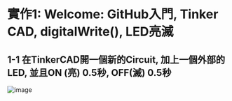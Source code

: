 # 實作1: Welcome: GitHub入門, Tinker CAD, digitalWrite(), LED亮滅

## 1-1 在TinkerCAD開一個新的Circuit, 加上一個外部的LED, 並且ON (亮) 0.5秒, OFF(滅) 0.5秒

![image](https://github.com/Grace-TA/ES_Fall2023/assets/89304181/b56a632c-27ae-4990-94d4-e50edde88218)
